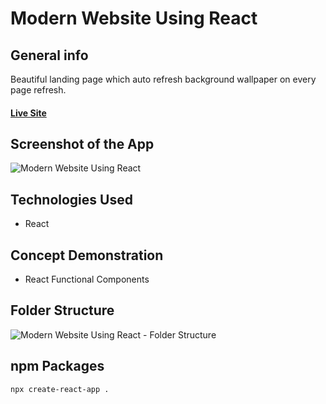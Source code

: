 # **Modern Website Using React**

## General info

Beautiful landing page which auto refresh background wallpaper on every page refresh. 

#### [Live Site](https://modern-website-using-react.netlify.app/)

## Screenshot of the App

![Modern Website Using React](https://i.ibb.co/rbqPJxq/react-5.jpg)

## Technologies Used

- React

## Concept Demonstration

- React Functional Components

## Folder Structure

![Modern Website Using React - Folder Structure](https://i.ibb.co/8KZkxZ6/react-6.jpg)

## npm Packages

```
npx create-react-app .
```

